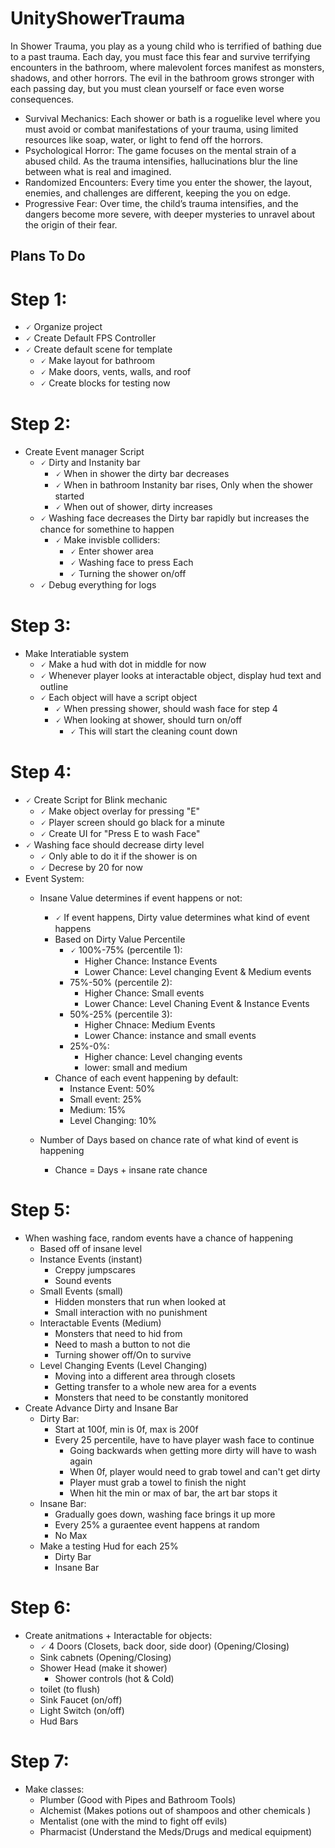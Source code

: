 # UnityShowerTrauma
In Shower Trauma, you play as a young child who is terrified of bathing due to a past trauma. Each day, you must face this fear and survive terrifying encounters in the bathroom, where malevolent forces manifest as monsters, shadows, and other horrors. The evil in the bathroom grows stronger with each passing day, but you must clean yourself or face even worse consequences.

- Survival Mechanics: Each shower or bath is a roguelike level where you must avoid or combat manifestations of your trauma, using limited resources like soap, water, or light to fend off the horrors.
- Psychological Horror: The game focuses on the mental strain of a abused child. As the trauma intensifies, hallucinations blur the line between what is real and imagined.
- Randomized Encounters: Every time you enter the shower, the layout, enemies, and challenges are different, keeping the you on edge.
- Progressive Fear: Over time, the child’s trauma intensifies, and the dangers become more severe, with deeper mysteries to unravel about the origin of their fear.

## Plans To Do

# Step 1: 
 - 🗸 Organize project
 - 🗸 Create Default FPS Controller 
 - 🗸 Create default scene for template
	- 🗸 Make layout for bathroom
	- 🗸  Make doors, vents, walls, and roof
	- 🗸  Create blocks for testing now
# Step 2:
- Create Event manager Script
	- 🗸 Dirty and Instanity bar
		- 🗸 When in shower the dirty bar decreases 
		- 🗸 When in bathroom Instanity bar rises, Only when the shower started
		- 🗸 When out of shower, dirty increases 
	- 🗸 Washing face decreases the Dirty bar rapidly but increases the chance for somethine to happen 
		- 🗸 Make invisble colliders:
			- 🗸 Enter shower area 
			- 🗸 Washing face to press Each
			- 🗸 Turning the shower on/off
	- 🗸 Debug everything for logs 
# Step 3:
- Make Interatiable system
	- 🗸 Make a hud with dot in middle for now
	- 🗸 Whenever player looks at interactable object, display hud text and outline
	- 🗸 Each object will have a script object 
		- 🗸 When pressing shower, should wash face for step 4
		- 🗸 When looking at shower, should turn on/off 
			- 🗸 This will start the cleaning count down 
	
# Step 4:
- 🗸 Create Script for Blink mechanic
	- 🗸 Make object overlay for pressing "E"
	- 🗸 Player screen should go black for a minute 
	- 🗸 Create UI for "Press E to wash Face" 
- 🗸 Washing face should decrease dirty level
	- 🗸 Only able to do it if the shower is on
	- 🗸 Decrese by 20 for now 
- Event System:
	- Insane Value determines if event happens or not:
		- 🗸 If event happens, Dirty value determines what kind of event happens
		- Based on Dirty Value Percentile
			- 🗸 100%-75% (percentile 1):
				- Higher Chance: Instance Events
				- Lower Chance: Level changing Event & Medium events
			- 75%-50% (percentile 2): 
				- Higher Chance: Small events 
				- Lower Chance: Level Chaning Event & Instance Events
			- 50%-25% (percentile 3):
				- Higher Chnace: Medium Events 
				- Lower Chance: instance and small events 
			- 25%-0%:
				- Higher chance: Level changing events 
				- lower: small and medium 
		- Chance of each event happening by default:
			- Instance Event: 50%
			- Small event: 25%
			- Medium: 15%
			- Level Changing: 10%
			
	- Number of Days based on chance rate of what kind of event is happening
		- Chance = Days + insane rate chance 

	
# Step 5:
- When washing face, random events have a chance of happening
	- Based off of insane level
	- Instance Events (instant)
		- Creppy jumpscares
		- Sound events 
	- Small Events (small)
		- Hidden monsters that run when looked at
		- Small interaction with no punishment 
	- Interactable Events (Medium)
		- Monsters that need to hid from
		- Need to mash a button to not die
		- Turning shower off/On to survive
	- Level Changing Events (Level Changing)
		- Moving into a different area through closets 
		- Getting transfer to a whole new area for a events
		- Monsters that need to be constantly monitored 
- Create Advance Dirty and Insane Bar
	- Dirty Bar:
		- Start at 100f, min is 0f, max is 200f
		- Every 25 percentile, have to have player wash face to continue
			- Going backwards when getting more dirty will have to wash again
			- When 0f, player would need to grab towel and can't get dirty 
			- Player must grab a towel to finish the night 
			- When hit the min or max of bar, the art bar stops it
	- Insane Bar:
		- Gradually goes down, washing face brings it up more 
		- Every 25% a guraentee event happens at random 
		- No Max 
	- Make a testing Hud for each 25% 
		- Dirty Bar
		- Insane Bar 

# Step 6:
- Create anitmations + Interactable for objects:
	- 🗸 4 Doors (Closets, back door, side door) (Opening/Closing) 
	- Sink cabnets (Opening/Closing) 
	- Shower Head (make it shower)
		- Shower controls (hot & Cold)
	- toilet (to flush)
	- Sink Faucet (on/off)
	- Light Switch (on/off)
	- Hud Bars 
	
# Step 7:
- Make classes:
	- Plumber (Good with Pipes and Bathroom Tools)
	- Alchemist (Makes potions out of shampoos and other chemicals )
	- Mentalist (one with the mind to fight off evils)
	- Pharmacist (Understand the Meds/Drugs and medical equipment) 
	